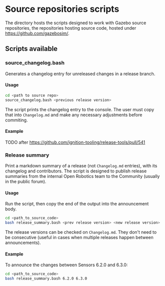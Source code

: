 # Source repositories scripts

The directory hosts the scripts designed to work with Gazebo source
repositories, the repositories hosting source code, hosted under
https://github.com/gazebosim/.

## Scripts available

### source_changelog.bash

Generates a changelog entry for unreleased changes in a release branch.

#### Usage

```bash
cd <path to source repo>
source_changelog.bash <previous release version>
```

The script prints the changelog entry to the console. The user must copy that into
`Changelog.md` and make any necessary adjustments before commiting.

#### Example

TODO after https://github.com/ignition-tooling/release-tools/pull/541

### Release summary

Print a markdown summary of a release (not `Changelog.md` entries), with its
changelog and contributors. The script is designed to publish release summaries
from the internal Open Robotics team to the Community (usually in the public forum).

#### Usage

Run the script, then copy the end of the output into the announcement body.

```bash
cd <path_to_source_code>
bash release_summary.bash <prev release version> <new release version>
```

The release versions can be checked on `Changelog.md`. They don't need to be
consecutive (useful in cases when multiple releases happen between announcements).

#### Example

To announce the changes between Sensors 6.2.0 and 6.3.0:

```bash
cd <path_to_source_code>
bash release_summary.bash 6.2.0 6.3.0
```

